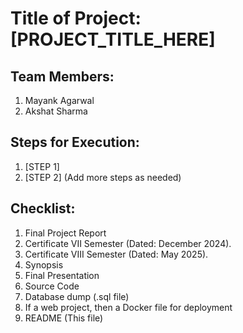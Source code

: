 # Title of Project: [PROJECT_TITLE_HERE]

## Team Members:
1. Mayank Agarwal
2. Akshat Sharma


## Steps for Execution:
1. [STEP 1]
2. [STEP 2]
   (Add more steps as needed)

## Checklist:
1. Final Project Report
2. Certificate VII Semester (Dated: December 2024).
3. Certificate VIII Semester (Dated: May 2025).
4. Synopsis
5. Final Presentation
6. Source Code
7. Database dump (.sql file)
8. If a web project, then a Docker file for deployment
9. README (This file)